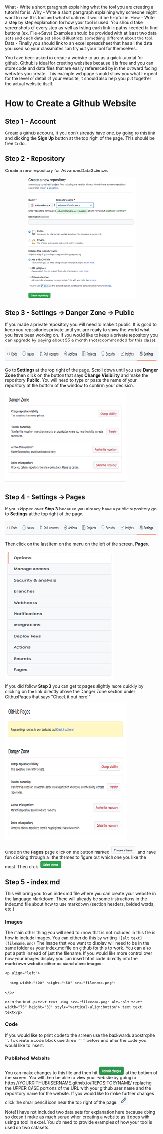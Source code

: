 
What - Write a short paragraph explaining what the tool you are creating a tutorial for is. 
Why - Write a short paragraph explaining why someone might want to use this tool and what situations it would be helpful in.
How - Write a step by step explanation for how your tool is used. You should take screenshots of every step as well as listing each link in paths needed to find buttons (ex. File->Save) Examples should be provided with at least two data sets and each data set should illustrate something different about the tool. 
Data - Finally you should link to an excel spreadsheet that has all the data you used so your classmates can try out your tool for themselves. 


You have been asked to create a website to act as a quick tutorial for github. Github is ideal for creating websites because it is free and you can store code and data files that are easily referenced by in the outward facing websites you create. This example webpage should show you what I expect for the level of detail of your website, it should also help you put together the actual website itself. 

# How to Create a Github Website

## Step 1 - Account

Create a github account, if you don't already have one, by going to [this link](https://github.com/) and clicking the **Sign Up** button at the top right of the page. This should be free to do.

## Step 2 - Repository

Create a new repository for AdvancedDataScience.

<p align="center">
  <img width="360" height="400" src="CreateGitRepository.png">
</p>

## Step 3 - Settings -> Danger Zone -> Public

If you made a private repository you will need to make it public. It is good to keep you repositories private until you are ready to show the world what you have been working on. If you would like to keep a private repository you can upgrade by paying about $5 a month (not recommended for this class). 

<p align="center">
  <img width="900" height="50" src="Settings.png">
</p>

Go to **Settings** at the top right of the page. Scroll down until you see **Danger Zone** then click on the button that says **Change Visibility** and make the repository **Public**. You will need to type or paste the name of your repository at the bottom of the window to confirm your decision. 

<p align="left">
  <img width="400" height="300" src="DangerZone.png">
</p>


## Step 4 - Settings -> Pages

If you skipped over **Step 3** because you already have a public repository go to **Settings** at the top right of the page. 

<p align="center">
  <img width="900" height="50" src="Settings.png">
</p>

Then click on the last item on the menu on the left of the screen, **Pages**.

<p align="left">
  <img width="360" height="420" src="Pages.png">
</p>

If you did follow **Step 3** you can get to pages slightly more quickly by clicking on the link directly above the Danger Zone section under GithubPages that says "Check it out here!"

<p align="left">
  <img width="400" height="450" src="DangerZonePages.png">
</p>

<p>Once on the <b>Pages</b> page click on the button marked <img src="ChooseTheme.png" alt="Choose a theme" width="85" height="30" style="vertical-align:bottom"> and have fun clicking through all the themes to figure out which one you like the most. Then click <img src="SelectTheme.png" alt="Choose a theme" width="75" height="30" style="vertical-align:bottom"></p>


## Step 5 - index.md
This will bring you to an index.md file where you can create your website in the language Markdown. There will already be some instructions in the index.md file about how to use markdown (section headers, bolded words, etc.) 

### Images 
The main other thing you will need to know that is not included in this file is how to include images. You can either do this by writing `![alt text](filename.png)` The image that you want to display will need to be in the same folder as your index.md file on github for this to work. You can also put a path instead of just the filename. If you would like more control over how your images display you can insert html code directly into the markdown website either as stand alone images:

  ```
  <p align="left">
  
    <img width="400" height="450" src="filename.png">
    
  </p>
  ```

or in the text `<p>text text <img src="filename.png" alt="alt text" width="75" height="30" style="vertical-align:bottom"> text text text</p>`

### Code 
If you would like to print code to the screen use the backwards apostrophe ``. To create a code block use three `````` before and after the code you would like to insert. 

### Published Website
<p>You can make changes to this file and then hit <img src="CommitChanges.png" alt="Choose a theme" width="85" height="30" style="vertical-align:bottom"> at the bottom of the screen. You will then be able to view your website by going to https://YOURGITHUBUSERNAME.github.io/REPOSITORYNAME/ replacing the UPPER CASE portions of the URL with your github user name and the repository name for the website. If you would like to make further changes click the small pencil icon near the top right of the page. <img src="Pencil.png" alt="Pencil Icon" width="30" height="30" style="vertical-align:bottom"></p>



Note! I have not included two data sets for explanation here because doing so doesn't make as much sense when creating a website as it does with using a tool in excel. You *do* need to provide examples of how your tool is used on two datasets. 
